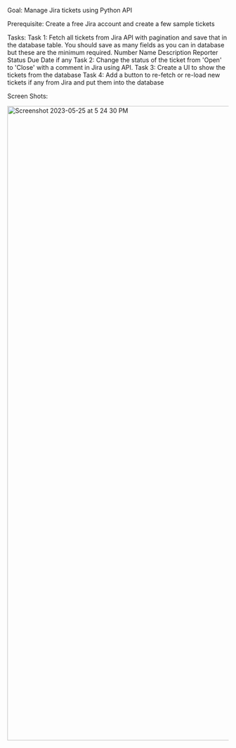

Goal: Manage Jira tickets using Python API


Prerequisite: Create a free Jira account and create a few sample tickets


Tasks: 
Task 1: Fetch all tickets from Jira API with pagination and save that in the database table. You should save as many fields as you can in database but these are the minimum required.
Number
Name
Description
Reporter
Status
Due Date if any
Task 2: Change the status of the ticket from 'Open' to 'Close' with a comment in Jira using API.
Task 3: Create a UI to show the tickets from the database
Task 4: Add a button to re-fetch or re-load new tickets if any from Jira and put them into the database


Screen Shots:

<img width="1440" alt="Screenshot 2023-05-25 at 5 24 30 PM" src="https://github.com/Shrneha/manage_JIRA/assets/51981339/93017def-dd3c-4d23-b725-b258b6fe0808">


